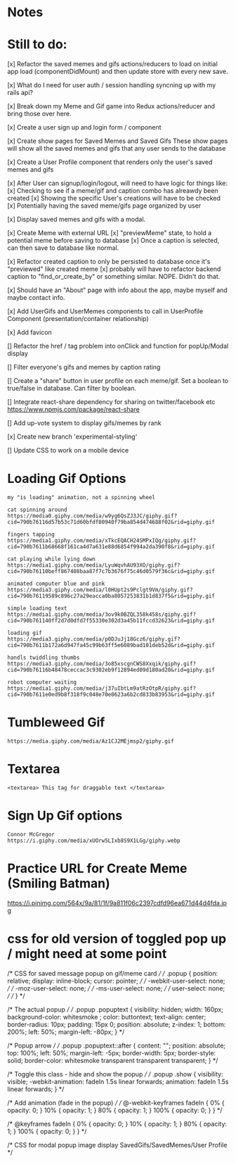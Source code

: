 # Notes 

# Still to do:

[x]  Refactor the saved memes and gifs actions/reducers to load on initial app load (componentDidMount) and then update store with every new save.

[x]  What do I need for user auth / session handling syncning up with my rails api?

[x] Break down my Meme and Gif game into Redux actions/reducer and bring those over here.

[x]  Create a user sign up and login form / component

[x] Create show pages for Saved Memes and Saved Gifs
        These show pages will show all the saved memes and gifs that any user sends to the database

[x]  Create a User Profile component that renders only the user's saved memes and gifs

[x]  After User can signup/login/logout, will need to have logic for things like:
    [x]  Checking to see if a meme/gif and caption combo has alreawdy been created
    [x]  Showing the specific User's creations will have to be checked
    [x]  Potentially having the saved meme/gifs page organized by user

[x] Display saved memes and gifs with a modal.

[x] Create Meme with external URL
    [x]  "previewMeme" state, to hold a potential meme before saving to database
    [x]  Once a caption is selected, can then save to database like normal.

[x] Refactor created caption to only be persisted to database once it's "previewed" like created meme
    [x] probably will have to refactor backend caption to "find_or_create_by" or something similar. NOPE. Didn't do that.

[x] Should have an "About" page with info about the app, maybe myself and maybe contact info.

[x] Add UserGifs and UserMemes components to call in UserProfile Component (presentation/container relationship)

[x] Add favicon

[] Refactor the href / <a> tag </a> problem into onClick and function for popUp/Modal display

[] Filter everyone's gifs and memes by caption rating

[] Create a "share" button in user profile on each meme/gif. Set a boolean to true/false in database. Can filter by boolean.

[] Integrate react-share dependency for sharing on twitter/facebook etc
   https://www.npmjs.com/package/react-share

[] Add up-vote system to display gifs/memes by rank

[x] Create new branch 'experimental-styling'

[] Update CSS to work on a mobile device

# Loading Gif Options
    my "is loading" animation, not a spinning wheel

    cat spinning around
    https://media0.giphy.com/media/w9yg6QsZJ3JC/giphy.gif?cid=790b76116d57b53c71d60bfdf80940f79ba854d474688f02&rid=giphy.gif

    fingers tapping
    https://media1.giphy.com/media/xTkcEQACH24SMPxIQg/giphy.gif?cid=790b7611b68668f161ca4d7a631e88d6854f994a2da390f8&rid=giphy.gif

    cat playing while lying down
    https://media1.giphy.com/media/LyuWqvhAU93XO/giphy.gif?cid=790b76110beff867408baa87f7c7b3676f75c46d0579f36c&rid=giphy.gif

    animated computer blue and pink
    https://media3.giphy.com/media/l0HUpt2s9Pclgt9Vm/giphy.gif?cid=790b76119589c896c27a29eacca0ba8057253831b1d837f5&rid=giphy.gif

    simple loading text
    https://media1.giphy.com/media/3ov9k0BZQL358k458s/giphy.gif?cid=790b761140ff2d7d0dfd7f55330e302d3a45b11fccd32623&rid=giphy.gif

    loading gif
    https://media3.giphy.com/media/p0DJuJj18Gcz6/giphy.gif?cid=790b7611b172a6d947fa45c99b63ff5e6089bad101deb52d&rid=giphy.gif

    handls twiddling thumbs
    https://media3.giphy.com/media/3o85xscgnCWS8Xxqik/giphy.gif?cid=790b76116b48478ceccac3c9302eb9f12894ed09d180ad20&rid=giphy.gif

    robot computer waiting
    https://media1.giphy.com/media/j37uIbtLm9atRzOtpR/giphy.gif?cid=790b7611e0ed9b8f318f9c048e70e0623a6b2cd833b83953&rid=giphy.gif

# Tumbleweed Gif
    https://media.giphy.com/media/Az1CJ2MEjmsp2/giphy.gif

# Textarea
    <textarea> This tag for draggable text </textarea>

# Sign Up Gif options
    Connor McGregor
    https://i.giphy.com/media/xUOrw5LIxb8S9X1LGg/giphy.webp

# Practice URL for Create Meme (Smiling Batman)
  https://i.pinimg.com/564x/9a/81/1f/9a811f06c2397cdfd96ea671d44d4fda.jpg

    
# css for old version of toggled pop up / might need at some point
  /* CSS for saved message popup on gif/meme card */
  /* .popup {
    position: relative;
    display: inline-block;
    cursor: pointer; */
    /* -webkit-user-select: none; */
    /* -moz-user-select: none; */
    /* -ms-user-select: none; */
    /* user-select: none; */
  /* } */
  
  /* The actual popup */
  /* .popup .popuptext {
    visibility: hidden;
    width: 160px;
    background-color: whitesmoke ;
    color: buttontext;
    text-align: center;
    border-radius: 10px;
    padding: 15px 0;
    position: absolute;
    z-index: 1;
    bottom: 200%;
    left: 50%;
    margin-left: -80px;
  } */
  
  /* Popup arrow */
  /* .popup .popuptext::after {
    content: "";
    position: absolute;
    top: 100%;
    left: 50%;
    margin-left: -5px;
    border-width: 5px;
    border-style: solid;
    border-color: whitesmoke transparent transparent transparent;
  } */
  
  /* Toggle this class - hide and show the popup */
  /* .popup .show {
    visibility: visible;
    -webkit-animation: fadeIn 1.5s linear forwards;
    animation: fadeIn 1.5s linear forwards;
  } */
  
  /* Add animation (fade in the popup) */
  /* @-webkit-keyframes fadeIn {
    0% { opacity: 0; }
    10% { opacity: 1; }
    80% { opacity: 1; }
    100% { opacity: 0; }
  } */
  
  /* @keyframes fadeIn {
    0% { opacity: 0; }
    10% { opacity: 1; }
    80% { opacity: 1; }
    100% { opacity: 0; }
  } */

/* CSS for modal popup image display SavedGifs/SavedMemes/User Profile   */
